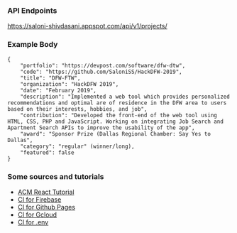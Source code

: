 ### API Endpoints

https://saloni-shivdasani.appspot.com/api/v1/projects/

### Example Body

```
{
    "portfolio": "https://devpost.com/software/dfw-dtw",
    "code": "https://github.com/SaloniSS/HackDFW-2019",
    "title": "DFW-FTW",
    "organization": "HackDFW 2019",
    "date": "February 2019",
    "description": "Implemented a web tool which provides personalized recommendations and optimal are of residence in the DFW area to users based on their interests, hobbies, and job",
    "contribution": "Developed the front-end of the web tool using HTML, CSS, PHP and JavaScript. Working on integrating Job Search and Apartment Search APIs to improve the usability of the app",
    "award": "Sponsor Prize (Dallas Regional Chamber: Say Yes to Dallas",
    "category": "regular" (winner/long),
    "featured": false
}
```

### Some sources and tutorials

- [ACM React Tutorial](https://tinyurl.com/reactutd)
- [CI for Firebase](https://github.com/marketplace/actions/github-action-for-firebase)
- [CI for Github Pages](https://cmichel.io/create-react-app-github-actions/)
- [CI for Gcloud](https://github.com/GoogleCloudPlatform/github-actions/tree/master/setup-gcloud)
- [CI for .env](https://github.com/SpicyPizza/create-envfile)
